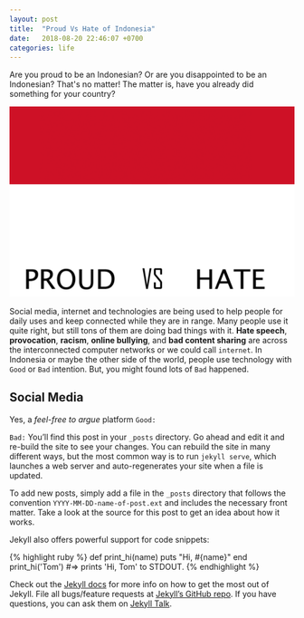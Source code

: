 ```yaml
---
layout: post
title:  "Proud Vs Hate of Indonesia"
date:   2018-08-20 22:46:07 +0700
categories: life
---
```

Are you proud to be an Indonesian? Or are you disappointed to be an Indonesian? That's no matter! The matter is, have you already did something for your country?

![Proud Or Hate!](/images/proudvshate.png "Proud Or Hate")

Social media, internet and technologies are being used to help people for daily uses and keep connected while they are in range. Many people use it quite right, but still tons of them are doing bad things with it. **Hate speech**, **provocation**, **racism**, **online bullying**, and **bad content sharing** are across the interconnected computer networks or we could call `internet`. In Indonesia or maybe the other side of the world, people use technology with `Good` or `Bad` intention. But, you might found lots of `Bad` happened.

## Social Media
Yes, a *feel-free to argue* platform
`Good:` 

`Bad:`
You’ll find this post in your `_posts` directory. Go ahead and edit it and re-build the site to see your changes. You can rebuild the site in many different ways, but the most common way is to run `jekyll serve`, which launches a web server and auto-regenerates your site when a file is updated.

To add new posts, simply add a file in the `_posts` directory that follows the convention `YYYY-MM-DD-name-of-post.ext` and includes the necessary front matter. Take a look at the source for this post to get an idea about how it works.

Jekyll also offers powerful support for code snippets:

{% highlight ruby %}
def print_hi(name)
  puts "Hi, #{name}"
end
print_hi('Tom')
#=> prints 'Hi, Tom' to STDOUT.
{% endhighlight %}

Check out the [Jekyll docs][jekyll-docs] for more info on how to get the most out of Jekyll. File all bugs/feature requests at [Jekyll’s GitHub repo][jekyll-gh]. If you have questions, you can ask them on [Jekyll Talk][jekyll-talk].

[jekyll-docs]: https://jekyllrb.com/docs/home
[jekyll-gh]:   https://github.com/jekyll/jekyll
[jekyll-talk]: https://talk.jekyllrb.com/
